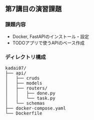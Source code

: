 ## 第7講目の演習課題
### 課題内容
* Docker, FastAPIのインストール・設定
* TODOアプリで使うAPIのベース作成

### ディレクトリ構成
<pre>
kadai07/
├── api/
│   ├── cruds
│   ├── models
│   ├── routers/
│   │   ├── done.py
│   │   └── task.py
│   └── schemas
├── docker-compose.yaml
└── Dockerfile
</pre>
